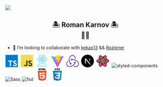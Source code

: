 <p>
  <img src="https://svg-banners.vercel.app/api?type=rainbow&text1=Hi%20,%20I%27m%20RoKa781&height=200&width=1000">
</p>

<h2 align='center'>🏝️ Roman Karnov 🏝️<br />👋😐</h2>

- 💞️ I’m looking to collaborate with [kekas13](https://github.com/kekas13) && [Roziener](https://github.com/Rozinoer)

<p>
  <img src="https://github.com/devicons/devicon/blob/master/icons/typescript/typescript-original.svg" title="TypeScript" alt="TypeScript" width="40" height="40"/>&nbsp;
  <img src="https://github.com/devicons/devicon/blob/master/icons/javascript/javascript-original.svg" title="JavaScript" alt="JavaScript" width="40" height="40"/>&nbsp;
  <img src="https://github.com/devicons/devicon/blob/master/icons/react/react-original-wordmark.svg" title="React" alt="React" width="40" height="40"/>&nbsp;
  <img src="https://github.com/devicons/devicon/blob/master/icons/vitejs/vitejs-original.svg" title="vityejs" alt="vitejs" width="40" height="40"/>&nbsp;
  <img src="https://github.com/devicons/devicon/blob/master/icons/redux/redux-original.svg" title="redux" alt="redux" width="40" height="40"/>&nbsp;
  <img src="https://github.com/devicons/devicon/blob/master/icons/nextjs/nextjs-original.svg" title="nextjs" alt="nextjs" width="40" height="40"/>&nbsp;
  <img src="https://github.com/TanStack/query/blob/main/media/emblem-light.svg" title="TanStack" alt="TanStack" width="40" height="40"/>&nbsp;
  <img alt="styled-components" src="https://raw.githubusercontent.com/styled-components/brand/master/styled-components.png" width="40" height="40" />&nbsp;
  <img src="https://rawgit.com/sass/sass-site/main/source/assets/img/logos/logo.svg" width="40px" height="40" alt="Sass"/>
  <img src="https://feature-sliced.design/img/brand/logo-primary.png" width="70px" height="40px" alt="fsd" />&nbsp;
  <img src="https://github.com/devicons/devicon/blob/master/icons/html5/html5-original-wordmark.svg" title="HTML5" alt="HTML5" width="40" height="40"/>&nbsp;
  <img src="https://github.com/devicons/devicon/blob/master/icons/css3/css3-original-wordmark.svg" title="CSS" alt="CSS" width="40" height="40"/>&nbsp;
</p>



